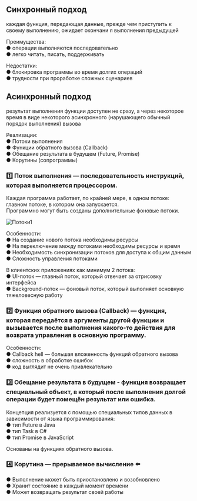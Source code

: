 ## Синхронный подход
каждая функция, передающая данные, прежде чем приступить к своему выполнению, ожидает окончани я выполнения предыдущей  

Преимущества:  
● операции выполняются последовательно  
● легко читать, писать, поддерживать  

Недостатки:  
● блокировка программы во время долгих операций  
● трудности при проработке сложных сценариев  

## Асинхронный подход
результат выполнения функции доступен не сразу, а через некоторое время в виде некоторого асинхронного (нарушающего обычный порядок выполнения) вызова  

Реализации:  
● Потоки выполнения  
● Функции обратного вызова (Callback)  
● Обещание результата в будущем (Future, Promise)  
● Корутины (сопрограммы)  

### :one: Поток выполнения — последовательность инструкций, которая выполняется процессором.
Каждая программа работает, по крайней мере, в одном потоке: главном потоке, в котором
она запускается.  
Программно могут быть созданы дополнительные фоновые потоки.  

![Потоки1](https://github.com/ILYA-NASA/Android-basic/assets/99810114/4a033939-fc74-4ba8-a458-9094b3df70ee)

Особенности:  
● На создание нового потока необходимы ресурсы  
● На переключение между потоками необходимы ресурсы и время  
● Необходимость синхронизации потоков для доступа к общим
данным  
● Сложность управления потоками  

В клиентских приложениях как минимум 2 потока:  
● UI-поток — главный поток, который отвечает за отрисовку интерфейса  
● Background-поток — фоновый поток, который выполняет основную тяжеловесную работу  

### :two: Функция обратного вызова (Callback) — функция, которая передаётся в аргументы другой функции и вызывается после выполнения какого-то действия для возврата управления в основную программу.

Особенности:  
● Callback hell — большая вложенность функций обратного вызова  
● сложность в обработке ошибок  
● код выглядит не очень привлекательно  

### :three: Обещание результата в будущем - функция возвращает специальный объект, в который после выполнения долгой операции будет помещён результат или ошибка.  

Концепция реализуется с помощью специальных типов данных в зависимости от языка программирования:  
● тип Future в Java  
● тип Task в C#  
● тип Promise в JavaScript  

Основаны на функциях обратного вызова.  

### :four: Корутина — прерываемое вычисление :arrow_left:
● Выполнение может быть приостановлено и возобновлено  
● Хранит состояние в каждый момент времени  
● Может возвращать результат своей работы  


